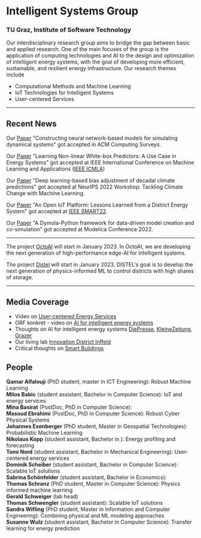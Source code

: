 #  Intelligent Systems Group
### TU Graz, Institute of Software Technology 

Our interdisciplinary research group aims to bridge the gap between basic and applied research. One of the main focuses of the group is the application of computing technologies and AI to the design and optimization of intelligent energy systems, with the goal of developing more efficient, sustainable, and resilient energy infrastructure. Our research themes include 
*	Computational Methods and Machine Learning
* IoT Technologies for Intelligent Systems
* User-centered Services

 <hr /> 

## Recent News 


Our [Paper](https://dl.acm.org/doi/abs/10.1145/3567591) "Constructing neural network-based models for simulating dynamical systems" got accepted in ACM Computing Surveys.

Our [Paper](https://www.researchgate.net/publication/363770008_Short_Paper_Learning_Non-linear_White-box_Predictors_A_Use_Case_in_Energy_Systems) "Learning Non-linear White-box Predictors: A Use Case in Energy Systems" got accepted at IEEE International Conference on Machine Learning and Applications ([IEEE ICMLA](https://www.icmla-conference.org/icmla22/IEEE-ICMLA-2022-Conference-Program.pdf))

Our [Paper](https://www.climatechange.ai/papers/neurips2022/102) "Deep learning-based bias adjustment of decadal climate predictions" got accepted at NeurIPS 2022 Workshop: Tackling Climate Change with Machine Learning.

Our [Paper](https://smart-conf.com/pdf/SMART22-Final-Program.pdf) "An Open IoT Platform: Lessons Learned from a District Energy System" got accepted at [IEEE SMART22](https://smart-conf.com/pdf/SMART22-Final-Program.pdf). 

Our [Paper](https://ecp.ep.liu.se/index.php/modelica/article/view/571) "A Dymola-Python framework for data-driven model creation and co-simulation" got accepted at Modelica Conference 2022.

 <hr /> 

The project [OctoAI](https://projekte.ffg.at/projekt/4424980) will start in January 2023.  In OctoAI, we are developing the next generation of high-performance edge-AI for intelligent systems.

The project [Distel](https://www.zukunftsfonds.steiermark.at/cms/beitrag/12891947/967663/) will start in January 2023. DISTEL's goal is to develop the next generation of physics-informed ML to control districts with high shares of storage.

 <hr /> 
 
 ## Media Coverage

* Video on [User-centered Energy Services](https://www.youtube.com/watch?v=OyQ_LLEbBEA) 
* ORF konkret - video on [AI for intelligent energy systems](https://tvthek.orf.at/history/Technik-und-Digitales/13557940/Energiewende-mit-kuenstlicher-Intelligenz/14131844)
* Thoughts on AI for intelligent energy systems [DiePresse](https://www.diepresse.com/5983347/energie-intelligent-verbrauchen), [KleineZeitung](https://www.kleinezeitung.at/steiermark/5943999/Energiesysteme_Kuenstliche-Intelligenz-soll-Kunden-helfen), [Grazer](https://e-paper.grazer.at/13-november-2022/67383303) <br> 
* Our living lab [Innovation District Inffeld](https://youtu.be/8b7QwC2dkvo) <br> 
* Critical thoughts on [Smart Buildings](https://www.linkedin.com/posts/gerald-schweiger-b7116a1bb_my-thoughts-on-smart-buildings-activity-7009608036952477696-DE0_?utm_source=share&utm_medium=member_desktop) <br> 



## People

**Qamar Alfalouji** (PhD student, master in ICT Engineering): Robust Machine Learning <br> 
**Milos Babic** (student assistant, Bachelor in Computer Science): IoT and energy services <br> 
**Mina Basirat** (PostDoc, PhD in Computer Science):  <br> 
**Masoud Ebrahimi** (PostDoc, PhD in Computer Science): Robust Cyber Physical Systems <br> 
**Johannes Exenberger** (PhD student, Master in Geospatial Technologies): Probabilistic Machine Learning <br> 
**Nikolaus Kopp** (student assistant, Bachelor in ): Energy profiling and forecasting  <br> 
**Tomi Nord** (student assistant, Bachelor in Mechanical Engineering): User-centered energy services <br> 
**Dominik Scheiber** (student assistant, Bachelor in Computer Science): Scalable IoT solutions <br> 
**Sabrina Schönfelder** (student assistant, Bachelor in Economics): <br> 
**Thomas Schranz** (PhD student, Master in Computer Science): Physics informed machine learning <br> 
**Gerald Schweiger** (lab head) <br> 
**Thomas Schwengler** (student assistant): Scalable IoT solutions <br> 
**Sandra Wifling** (PhD student, Master in Information and Computer Engineering): Combining physical and ML modeling approaches <br> 
**Susanne Wulz** (student assistant, Bachelor in Computer Science): Transfer learning for energy prediction <br> 


